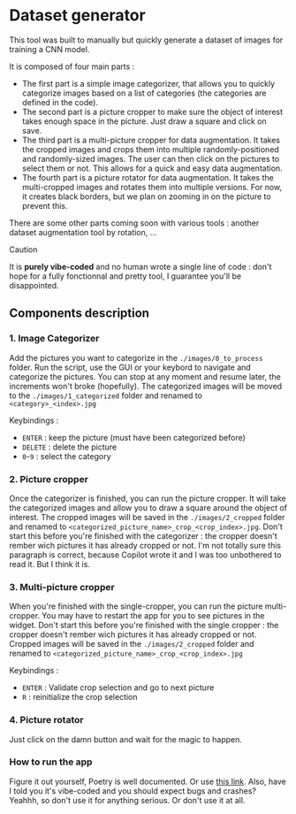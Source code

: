 # Dataset generator

This tool was built to manually but quickly generate a dataset of images for training a CNN model.

It is composed of four main parts :
- The first part is a simple image categorizer, that allows you to quickly categorize images based on a list of categories (the categories are defined in the code).
- The second part is a picture cropper to make sure the object of interest takes enough space in the picture. Just draw a square and click on save.
- The third part is a multi-picture cropper for data augmentation. It takes the cropped images and crops them into multiple randomly-positioned and randomly-sized images. The user can then click on the pictures to select them or not. This allows for a quick and easy data augmentation.
- The fourth part is a picture rotator for data augmentation. It takes the multi-cropped images and rotates them into multiple versions. For now, it creates black borders, but we plan on zooming in on the picture to prevent this.

There are some other parts coming soon with various tools : another dataset augmentation tool by rotation, ...

> [!CAUTION]
> It is **purely vibe-coded** and no human wrote a single line of code : don't hope for a fully fonctionnal and pretty tool, I guarantee you'll be disappointed.

## Components description

### 1. Image Categorizer

Add the pictures you want to categorize in the `./images/0_to_process` folder.
Run the script, use the GUI or your keybord to navigate and categorize the pictures. You can stop at any moment and resume later, the increments won't broke (hopefully). The categorized images will be moved to the `./images/1_categorized` folder and renamed to `<category>_<index>.jpg`

Keybindings :
- `ENTER` : keep the picture (must have been categorized before)
- `DELETE` : delete the picture
- `0`-`9` : select the category

### 2. Picture cropper

Once the categorizer is finished, you can run the picture cropper. It will take the categorized images and allow you to draw a square around the object of interest. The cropped images will be saved in the `./images/2_cropped` folder and renamed to `<categorized_picture_name>_crop_<crop_index>.jpg`.
Don't start this before you're finished with the categorizer : the cropper doesn't rember wich pictures it has already cropped or not. 
I'm not totally sure this paragraph is correct, because Copilot wrote it and I was too unbothered to read it. But I think it is.

### 3. Multi-picture cropper

When you're finished with the single-cropper, you can run the picture multi-cropper. You may have to restart the app for you to see pictures in the widget. Don't start this before you're finished with the single cropper : the cropper doesn't rember wich pictures it has already cropped or not. 
Cropped images will be saved in the `./images/2_cropped` folder and renamed to `<categorized_picture_name>_crop_<crop_index>.jpg`

Keybindings :
- `ENTER` : Validate crop selection and go to next picture
- `R` : reinitialize the crop selection

### 4. Picture rotator

Just click on the damn button and wait for the magic to happen.

### How to run the app

Figure it out yourself, Poetry is well documented. Or use [this link](https://letmegooglethat.com/?q=python+poetry). Also, have I told you it's vibe-coded and you should expect bugs and crashes? Yeahhh, so don't use it for anything serious. Or don't use it at all.
